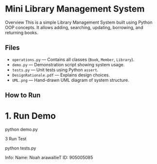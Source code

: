 # Mini Library Management System 

Overview
This is a simple Library Management System built using Python OOP concepts.
It allows adding, searching, updating, borrowing, and returning books.

## Files
- `operations.py` — Contains all classes (`Book`, `Member`, `Library`).
- `demo.py` — Demonstration script showing system usage.
- `tests.py` — Unit tests using Python `assert`.
- `DesignRationale.pdf` — Explains design choices.
- `UML.png` — Hand-drawn UML diagram of system structure.

## How to Run

# 1. Run Demo

python demo.py

3 Run Test

python tests.py


Info: 
Name: Noah arawallieT
ID:   905005085
